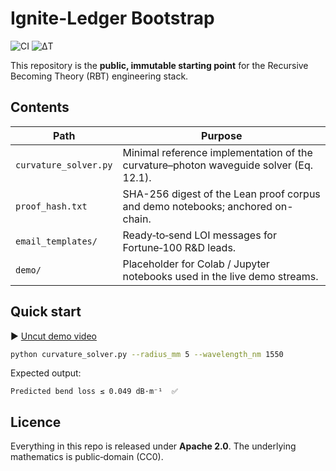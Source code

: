 # Ignite-Ledger Bootstrap
![CI](https://github.com/rbtzero/ignite-ledger/actions/workflows/bendloss.yml/badge.svg)
![ΔT](https://github.com/rbtzero/ignite-ledger/actions/workflows/interposer.yml/badge.svg?branch=main&event=push)

This repository is the **public, immutable starting point** for the Recursive Becoming Theory (RBT) engineering stack.

## Contents

| Path | Purpose |
|------|---------|
| `curvature_solver.py` | Minimal reference implementation of the curvature–photon waveguide solver (Eq. 12.1). |
| `proof_hash.txt` | SHA-256 digest of the Lean proof corpus and demo notebooks; anchored on-chain. |
| `email_templates/` | Ready‑to‑send LOI messages for Fortune‑100 R&D leads. |
| `demo/` | Placeholder for Colab / Jupyter notebooks used in the live demo streams. |

## Quick start

▶ [Uncut demo video](https://youtu.be/OJpLFGMwim8)

```bash
python curvature_solver.py --radius_mm 5 --wavelength_nm 1550
```

Expected output:

```
Predicted bend loss ≤ 0.049 dB·m⁻¹  ✅
```

## Licence

Everything in this repo is released under **Apache 2.0**.  The underlying mathematics is public‑domain (CC0).
